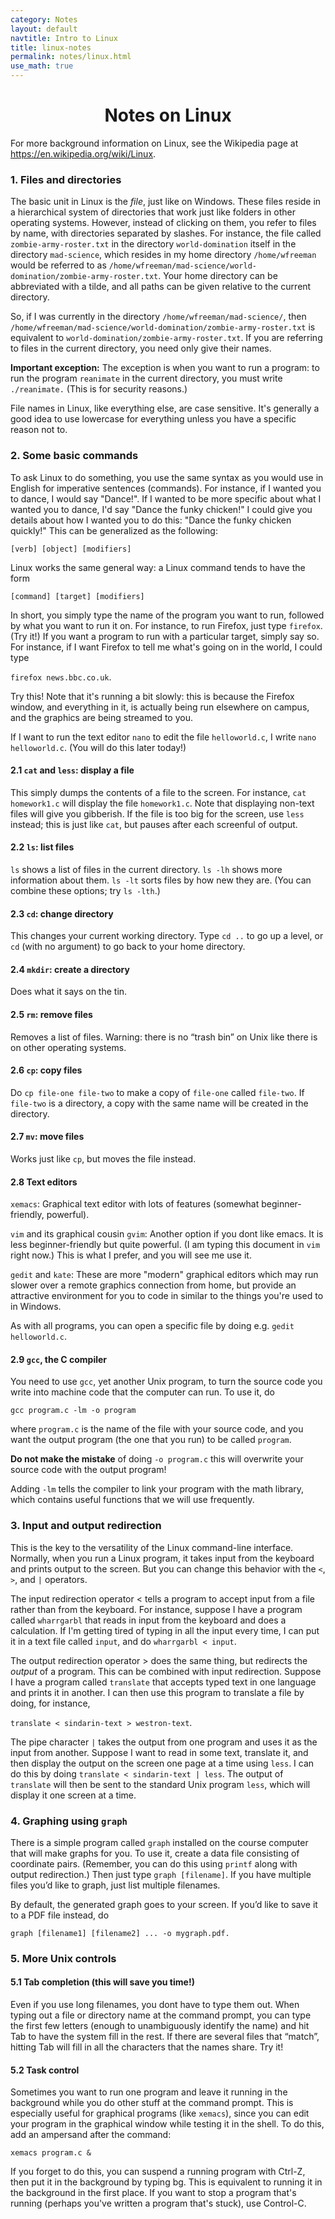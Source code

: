 ```yaml
---
category: Notes
layout: default
navtitle: Intro to Linux
title: linux-notes
permalink: notes/linux.html
use_math: true
---
```


<center><h1>Notes on Linux</h1></center>


For more background information on Linux, see the Wikipedia page at <https://en.wikipedia.org/wiki/Linux>.


### 1. Files and directories

The basic unit in Linux is the *file*, just like on Windows. These files reside in a hierarchical system of directories that work just like folders in other operating systems. However, instead of clicking on them, you refer to files by name, with directories separated by slashes. For instance, the file called `zombie-army-roster.txt` in the directory `world-domination` itself in the directory `mad-science`, which resides in my home directory `/home/wfreeman` would be referred to as `/home/wfreeman/mad-science/world-domination/zombie-army-roster.txt`. Your home directory can be abbreviated with a tilde, and all paths can be given relative to the current directory. 

So, if I was currently in the directory `/home/wfreeman/mad-science/`, then `/home/wfreeman/mad-science/world-domination/zombie-army-roster.txt` is equivalent to `world-domination/zombie-army-roster.txt`. If you are referring to files in the current directory, you need only give their names. 


**Important exception:** The exception is when you want to run a program: to run the program `reanimate` in the current directory, you must write `./reanimate.` (This is for security reasons.) 

File names in Linux, like everything else, are case sensitive. It's generally a good idea to use lowercase for everything unless you have a specific reason not to.

### 2. Some basic commands
To ask Linux to do something, you use the same syntax as you would use in English for imperative sentences (commands). For instance, if I wanted you to dance, I would say "Dance!". If I wanted to be more specific about what I wanted you to dance, I'd say "Dance the funky chicken!" I could give you details about how I wanted you to do this: "Dance the funky chicken quickly!" This can be generalized as the following:

```
[verb] [object] [modifiers]
```

Linux works the same general way: a Linux command tends to have the form

```
[command] [target] [modifiers]
```

In short, you simply type the name of the program you want to run, followed by what you want to run it on. For instance, to run Firefox, just type `firefox`. (Try it!) If you want a program to run with a particular target, simply say so. For instance, if I want Firefox to tell me what's going on in the world, I could type 

```firefox news.bbc.co.uk```. 

Try this! Note that it's running a bit slowly: this is because the Firefox window, and everything in it, is actually being run elsewhere on campus, and the graphics are being streamed to you. 

If I want to run the text editor `nano` to edit the file `helloworld.c`, I write `nano helloworld.c`. (You will do this later today!)


#### 2.1 `cat` and `less`: display a file
This simply dumps the contents of a file to the screen. For instance, `cat homework1.c` will display the file `homework1.c`. Note that displaying non-text files will give you gibberish. If the file is too big for the screen, use `less` instead; this is just like `cat`, but pauses after each screenful of output.

#### 2.2 `ls`: list files
`ls` shows a list of files in the current directory. `ls -lh` shows more information about them. `ls -lt` sorts
files by how new they are. (You can combine these options; try `ls -lth`.)


#### 2.3 `cd`: change directory
This changes your current working directory. Type `cd ..` to go up a level, or `cd` (with no argument) to go back to your home directory.

#### 2.4 `mkdir`: create a directory
Does what it says on the tin.

#### 2.5 `rm`: remove files
Removes a list of files. Warning: there is no “trash bin” on Unix like there is on other operating systems. 

#### 2.6 `cp`: copy files
Do `cp file-one file-two` to make a copy of `file-one` called `file-two`. If `file-two` is a directory, a copy
with the same name will be created in the directory.

#### 2.7 `mv`: move files
Works just like `cp`, but moves the file instead.

#### 2.8 Text editors

`xemacs`: Graphical text editor with lots of features (somewhat beginner-friendly, powerful). 

`vim` and its graphical cousin `gvim`: Another option if you dont like emacs. It is less beginner-friendly but quite powerful. (I am typing this document in `vim` right now.) This is what I prefer, and you will see me use it.

`gedit` and `kate`: These are more "modern" graphical editors which may run slower over a remote graphics connection from home, but provide an attractive environment for you to code in similar to the things you're used to in Windows.

As with all programs, you can open a specific file by doing e.g. `gedit helloworld.c`.

#### 2.9 `gcc`, the C compiler

You need to use `gcc`, yet another Unix program, to turn the source code you write into machine code that the computer can run. To use it, do 

```
gcc program.c -lm -o program
```

where `program.c` is the name of the file with your source code, and you want the output program (the one that you run) to be called `program`. 

**Do not make the mistake** of doing `-o program.c` this will overwrite your source code with the output program! 

Adding `-lm` tells the compiler to link your program with the math library, which contains useful functions that we will use frequently.

### 3. Input and output redirection
This is the key to the versatility of the Linux command-line interface. Normally, when you run a Linux program, it takes input from the keyboard and prints output to the screen. But you can change this behavior with the `<`, `>`, and `|` operators.

The input redirection operator < tells a program to accept input from a file rather than from the keyboard. For instance, suppose I have a program called `wharrgarbl` that reads in input from the keyboard and does a calculation. 
If I'm getting tired of typing in all the input every time, I can put it in a text file called `input`,
and do `wharrgarbl < input`.

The output redirection operator > does the same thing, but redirects the *output* of a program. This can be combined with input redirection. Suppose I have a program called `translate` that accepts typed text in one language and prints it in another. I can then use this program to translate a file by doing, for instance, 

```translate < sindarin-text > westron-text```.

The pipe character `|` takes the output from one program and uses it as the input from another. Suppose I want to read in some text, translate it, and then display the output on the screen one page at a time using `less`. I can do this by doing `translate < sindarin-text | less`. The output of `translate` will then be sent to the standard Unix program `less`, which will display it one screen at a time.

### 4. Graphing using `graph`
There is a simple program called `graph` installed on the course computer that will make graphs for you. To use it, create a data file consisting of coordinate pairs. (Remember, you can do this using `printf` along with output redirection.) Then just type `graph [filename]`. If you have multiple files you’d like to graph, just list multiple filenames.

By default, the generated graph goes to your screen. If you’d like to save it to a PDF file instead, do

```
graph [filename1] [filename2] ... -o mygraph.pdf.
```

### 5. More Unix controls

#### 5.1 Tab completion (this will save you time!)

Even if you use long filenames, you dont have to type them out. When typing out a file or directory name at the command prompt, you can type the first few letters (enough to unambiguously identify the name) and hit Tab to have the system fill in the rest. If there are several files that “match”, hitting Tab will fill in all the characters that the names share. Try it!

#### 5.2 Task control
Sometimes you want to run one program and leave it running in the background while you do other stuff at the command prompt. This is especially useful for graphical programs (like `xemacs`), since you can edit your program in the graphical window while testing it in the shell. To do this, add an ampersand after the command: 

```xemacs program.c &```


If you forget to do this, you can suspend a running program with Ctrl-Z, then put it in the background by typing bg. This is equivalent to running it in the background in the first place. If you want to stop a program that's running (perhaps you've written a program that's stuck), use Control-C.
